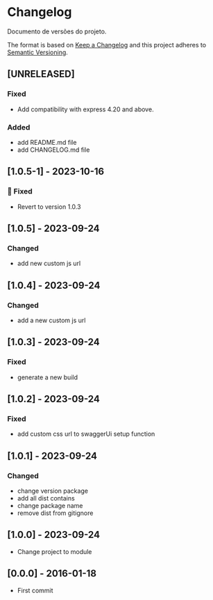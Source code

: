 # Changelog

Documento de versões do projeto.

The format is based on [Keep a Changelog](http://keepachangelog.com/en/1.0.0/)
and this project adheres to [Semantic Versioning](http://semver.org/spec/v2.0.0.html).

<!--
## [UNRELEASED]
### Added
### Changed
### Deprecated
### Removed
### Fixed
### Security
### Dev
-->

## [UNRELEASED]

### Fixed

- Add compatibility with express 4.20 and above.

### Added

- add README.md file
- add CHANGELOG.md file

## [1.0.5-1] - 2023-10-16

### 🐛 Fixed

- Revert to version 1.0.3

## [1.0.5] - 2023-09-24

### Changed

- add new custom js url

## [1.0.4] - 2023-09-24

### Changed

- add a new custom js url

## [1.0.3] - 2023-09-24

### Fixed

- generate a new build

## [1.0.2] - 2023-09-24

### Fixed

- add custom css url to swaggerUi setup function

## [1.0.1] - 2023-09-24

### Changed

- change version package
- add all dist contains
- change package name
- remove dist from gitignore

## [1.0.0] - 2023-09-24

- Change project to module

## [0.0.0] - 2016-01-18

- First commit
